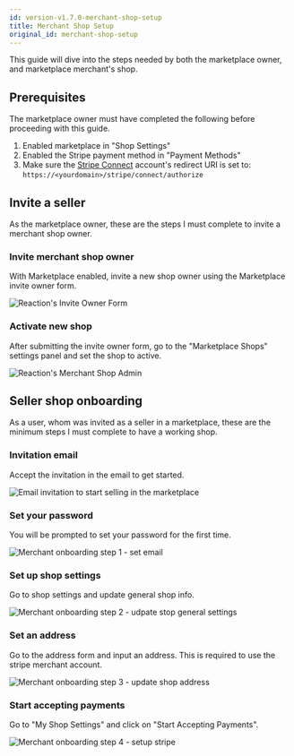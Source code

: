 ```yaml
---
id: version-v1.7.0-merchant-shop-setup
title: Merchant Shop Setup
original_id: merchant-shop-setup
---
```

    
This guide will dive into the steps needed by both the marketplace owner, and marketplace merchant's shop.

## Prerequisites

The marketplace owner must have completed the following before proceeding with this guide.

1. Enabled marketplace in "Shop Settings"
2. Enabled the Stripe payment method in "Payment Methods"
3. Make sure the [Stripe Connect](https://dashboard.stripe.com/applications/overview) account's redirect URI is set to:  `https://<yourdomain>/stripe/connect/authorize`

## Invite a seller

As the marketplace owner, these are the steps I must complete to invite a merchant shop owner.

### Invite merchant shop owner

With Marketplace enabled, invite a new shop owner using the Marketplace invite owner form.

![](/assets/admin-merchant-invite.png "Reaction's Invite Owner Form")

### Activate new shop

After submitting the invite owner form, go to the "Marketplace Shops" settings panel and set the shop to active.

![](/assets/admin-merchant-enable.png "Reaction's Merchant Shop Admin")

## Seller shop onboarding

As a user, whom was invited as a seller in a marketplace, these are the minimum steps I must complete to have a working shop.

### Invitation email

Accept the invitation in the email to get started.

![](/assets/admin-merchant-email.png "Email invitation to start selling in the marketplace")

### Set your password

You will be prompted to set your password for the first time.

![](/assets/admin-merchant-onboarding-1.png "Merchant onboarding step 1 - set email")

### Set up shop settings

Go to shop settings and update general shop info.

![](/assets/admin-merchant-onboarding-2.png "Merchant onboarding step 2 - udpate stop general settings")

### Set an address

Go to the address form and input an address. This is required to use the stripe merchant account.

![](/assets/admin-merchant-onboarding-3.png "Merchant onboarding step 3 - update shop address")

### Start accepting payments

Go to "My Shop Settings" and click on "Start Accepting Payments".

![](/assets/admin-merchant-onboarding-4.png "Merchant onboarding step 4 - setup stripe")

